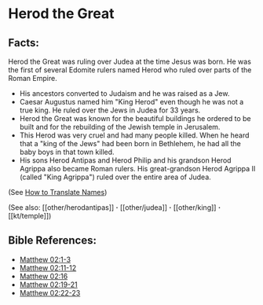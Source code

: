 # Herod the Great #

## Facts: ##

Herod the Great was ruling over Judea at the time Jesus was born. He was the first of several Edomite rulers named Herod who ruled over parts of the Roman Empire.

 * His ancestors converted to Judaism and he was raised as a Jew.
 * Caesar Augustus named him "King Herod" even though he was not a true king. He ruled over the Jews in Judea for 33 years.
 * Herod the Great was known for the beautiful buildings he ordered to be built and for the rebuilding of the Jewish temple in Jerusalem.
 * This Herod was very cruel and had many people killed. When he heard that a "king of the Jews" had been born in Bethlehem, he had all the baby boys in that town killed.
 * His sons Herod Antipas and Herod Philip and his grandson Herod Agrippa also became Roman rulers. His great-grandson Herod Agrippa II (called "King Agrippa") ruled over the entire area of Judea.

(See [How to Translate Names](en/ta-vol1/translate/man/translate-names))

(See also: [[other/herodantipas]] **·** [[other/judea]] **·** [[other/king]] **·** [[kt/temple]])

## Bible References: ##

* [Matthew 02:1-3](en/tn/mat/help/02/01)
* [Matthew 02:11-12](en/tn/mat/help/02/11)
* [Matthew 02:16](en/tn/mat/help/02/16)
* [Matthew 02:19-21](en/tn/mat/help/02/19)
* [Matthew 02:22-23](en/tn/mat/help/02/22)